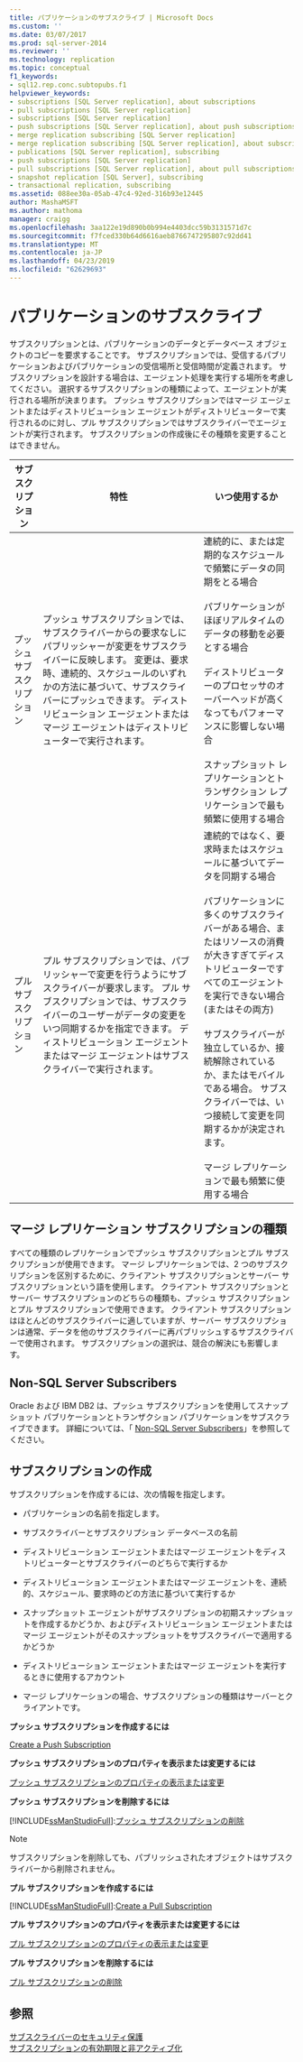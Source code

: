 ```yaml
---
title: パブリケーションのサブスクライブ | Microsoft Docs
ms.custom: ''
ms.date: 03/07/2017
ms.prod: sql-server-2014
ms.reviewer: ''
ms.technology: replication
ms.topic: conceptual
f1_keywords:
- sql12.rep.conc.subtopubs.f1
helpviewer_keywords:
- subscriptions [SQL Server replication], about subscriptions
- pull subscriptions [SQL Server replication]
- subscriptions [SQL Server replication]
- push subscriptions [SQL Server replication], about push subscriptions
- merge replication subscribing [SQL Server replication]
- merge replication subscribing [SQL Server replication], about subscribing
- publications [SQL Server replication], subscribing
- push subscriptions [SQL Server replication]
- pull subscriptions [SQL Server replication], about pull subscriptions
- snapshot replication [SQL Server], subscribing
- transactional replication, subscribing
ms.assetid: 088ee30a-05ab-47c4-92ed-316b93e12445
author: MashaMSFT
ms.author: mathoma
manager: craigg
ms.openlocfilehash: 3aa122e19d890b0b994e4403dcc59b3131571d7c
ms.sourcegitcommit: f7fced330b64d6616aeb8766747295807c92dd41
ms.translationtype: MT
ms.contentlocale: ja-JP
ms.lasthandoff: 04/23/2019
ms.locfileid: "62629693"
---
```

# <a name="subscribe-to-publications"></a>パブリケーションのサブスクライブ
  サブスクリプションとは、パブリケーションのデータとデータベース オブジェクトのコピーを要求することです。 サブスクリプションでは、受信するパブリケーションおよびパブリケーションの受信場所と受信時間が定義されます。 サブスクリプションを設計する場合は、エージェント処理を実行する場所を考慮してください。 選択するサブスクリプションの種類によって、エージェントが実行される場所が決まります。 プッシュ サブスクリプションではマージ エージェントまたはディストリビューション エージェントがディストリビューターで実行されるのに対し、プル サブスクリプションではサブスクライバーでエージェントが実行されます。 サブスクリプションの作成後にその種類を変更することはできません。  
  
|サブスクリプション|特性|いつ使用するか|  
|------------------|---------------------|--------------|  
|プッシュ サブスクリプション|プッシュ サブスクリプションでは、サブスクライバーからの要求なしにパブリッシャーが変更をサブスクライバーに反映します。 変更は、要求時、連続的、スケジュールのいずれかの方法に基づいて、サブスクライバーにプッシュできます。 ディストリビューション エージェントまたはマージ エージェントはディストリビューターで実行されます。|連続的に、または定期的なスケジュールで頻繁にデータの同期をとる場合<br /><br /> パブリケーションがほぼリアルタイムのデータの移動を必要とする場合<br /><br /> ディストリビューターのプロセッサのオーバーヘッドが高くなってもパフォーマンスに影響しない場合<br /><br /> スナップショット レプリケーションとトランザクション レプリケーションで最も頻繁に使用する場合|  
|プル サブスクリプション|プル サブスクリプションでは、パブリッシャーで変更を行うようにサブスクライバーが要求します。 プル サブスクリプションでは、サブスクライバーのユーザーがデータの変更をいつ同期するかを指定できます。 ディストリビューション エージェントまたはマージ エージェントはサブスクライバーで実行されます。|連続的ではなく、要求時またはスケジュールに基づいてデータを同期する場合<br /><br /> パブリケーションに多くのサブスクライバーがある場合、またはリソースの消費が大きすぎてディストリビューターですべてのエージェントを実行できない場合 (またはその両方)<br /><br /> サブスクライバーが独立しているか、接続解除されているか、またはモバイルである場合。 サブスクライバーでは、いつ接続して変更を同期するかが決定されます。<br /><br /> マージ レプリケーションで最も頻繁に使用する場合|  
  
## <a name="merge-replication-subscription-types"></a>マージ レプリケーション サブスクリプションの種類  
 すべての種類のレプリケーションでプッシュ サブスクリプションとプル サブスクリプションが使用できます。 マージ レプリケーションでは、2 つのサブスクリプションを区別するために、クライアント サブスクリプションとサーバー サブスクリプションという語を使用します。 クライアント サブスクリプションとサーバー サブスクリプションのどちらの種類も、プッシュ サブスクリプションとプル サブスクリプションで使用できます。 クライアント サブスクリプションはほとんどのサブスクライバーに適していますが、サーバー サブスクリプションは通常、データを他のサブスクライバーに再パブリッシュするサブスクライバーで使用されます。 サブスクリプションの選択は、競合の解決にも影響します。  
  
## <a name="non-sql-server-subscribers"></a>Non-SQL Server Subscribers  
 Oracle および IBM DB2 は、プッシュ サブスクリプションを使用してスナップショット パブリケーションとトランザクション パブリケーションをサブスクライブできます。 詳細については、「 [Non-SQL Server Subscribers](non-sql/non-sql-server-subscribers.md)」を参照してください。  
  
## <a name="creating-subscriptions"></a>サブスクリプションの作成  
 サブスクリプションを作成するには、次の情報を指定します。  
  
-   パブリケーションの名前を指定します。  
  
-   サブスクライバーとサブスクリプション データベースの名前  
  
-   ディストリビューション エージェントまたはマージ エージェントをディストリビューターとサブスクライバーのどちらで実行するか  
  
-   ディストリビューション エージェントまたはマージ エージェントを、連続的、スケジュール、要求時のどの方法に基づいて実行するか  
  
-   スナップショット エージェントがサブスクリプションの初期スナップショットを作成するかどうか、およびディストリビューション エージェントまたはマージ エージェントがそのスナップショットをサブスクライバーで適用するかどうか  
  
-   ディストリビューション エージェントまたはマージ エージェントを実行するときに使用するアカウント  
  
-   マージ レプリケーションの場合、サブスクリプションの種類はサーバーとクライアントです。  
  
 **プッシュ サブスクリプションを作成するには**  
  
 [Create a Push Subscription](create-a-push-subscription.md)  
  
 **プッシュ サブスクリプションのプロパティを表示または変更するには**  
  
 [プッシュ サブスクリプションのプロパティの表示または変更](view-and-modify-push-subscription-properties.md)  
  
 **プッシュ サブスクリプションを削除するには**  
  
 [!INCLUDE[ssManStudioFull](../../includes/ssmanstudiofull-md.md)]:[プッシュ サブスクリプションの削除](delete-a-push-subscription.md)  
  
> [!NOTE]  
>  サブスクリプションを削除しても、パブリッシュされたオブジェクトはサブスクライバーから削除されません。  
  
 **プル サブスクリプションを作成するには**  
  
 [!INCLUDE[ssManStudioFull](../../includes/ssmanstudiofull-md.md)]:[Create a Pull Subscription](create-a-pull-subscription.md)  
  
 **プル サブスクリプションのプロパティを表示または変更するには**  
  
 [プル サブスクリプションのプロパティの表示または変更](view-and-modify-pull-subscription-properties.md)  
  
 **プル サブスクリプションを削除するには**  
  
 [プル サブスクリプションの削除](delete-a-pull-subscription.md)  
  
## <a name="see-also"></a>参照  
 [サブスクライバーのセキュリティ保護](security/secure-the-subscriber.md)   
 [サブスクリプションの有効期限と非アクティブ化](subscription-expiration-and-deactivation.md)  
  
  
